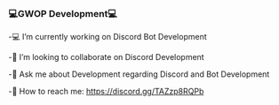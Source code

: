 ### 💻GWOP Development💻

-💻 I’m currently working on Discord Bot Development

-👏 I’m looking to collaborate on Discord Development

-💬 Ask me about Development regarding Discord and Bot Development

-🧞 How to reach me: https://discord.gg/TAZzp8RQPb

